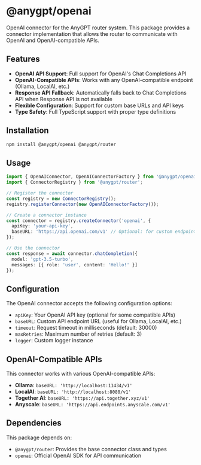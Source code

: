 # @anygpt/openai

OpenAI connector for the AnyGPT router system. This package provides a connector implementation that allows the router to communicate with OpenAI and OpenAI-compatible APIs.

## Features

- **OpenAI API Support**: Full support for OpenAI's Chat Completions API
- **OpenAI-Compatible APIs**: Works with any OpenAI-compatible endpoint (Ollama, LocalAI, etc.)
- **Response API Fallback**: Automatically falls back to Chat Completions API when Response API is not available
- **Flexible Configuration**: Support for custom base URLs and API keys
- **Type Safety**: Full TypeScript support with proper type definitions

## Installation

```bash
npm install @anygpt/openai @anygpt/router
```

## Usage

```typescript
import { OpenAIConnector, OpenAIConnectorFactory } from '@anygpt/openai';
import { ConnectorRegistry } from '@anygpt/router';

// Register the connector
const registry = new ConnectorRegistry();
registry.registerConnector(new OpenAIConnectorFactory());

// Create a connector instance
const connector = registry.createConnector('openai', {
  apiKey: 'your-api-key',
  baseURL: 'https://api.openai.com/v1' // Optional: for custom endpoints
});

// Use the connector
const response = await connector.chatCompletion({
  model: 'gpt-3.5-turbo',
  messages: [{ role: 'user', content: 'Hello!' }]
});
```

## Configuration

The OpenAI connector accepts the following configuration options:

- `apiKey`: Your OpenAI API key (optional for some compatible APIs)
- `baseURL`: Custom API endpoint URL (useful for Ollama, LocalAI, etc.)
- `timeout`: Request timeout in milliseconds (default: 30000)
- `maxRetries`: Maximum number of retries (default: 3)
- `logger`: Custom logger instance

## OpenAI-Compatible APIs

This connector works with various OpenAI-compatible APIs:

- **Ollama**: `baseURL: 'http://localhost:11434/v1'`
- **LocalAI**: `baseURL: 'http://localhost:8080/v1'`
- **Together AI**: `baseURL: 'https://api.together.xyz/v1'`
- **Anyscale**: `baseURL: 'https://api.endpoints.anyscale.com/v1'`

## Dependencies

This package depends on:
- `@anygpt/router`: Provides the base connector class and types
- `openai`: Official OpenAI SDK for API communication
